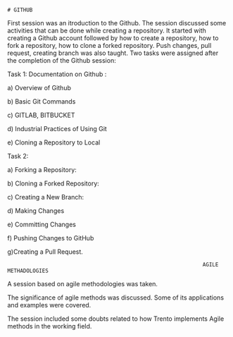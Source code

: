                                                                               # GITHUB

First session was an itroduction to the Github. The session discussed some activities that can be done while creating a repository. It started with creating a Github account followed by how to create a repository, how to fork a repository, how to clone a forked repository. Push changes, pull request, creating branch was also taught. Two tasks were assigned after the completion of the Github session:

Task 1: Documentation on Github :

a) Overview of Github

b) Basic Git Commands

c) GITLAB, BITBUCKET

d) Industrial Practices of Using Git

e) Cloning a Repository to Local

Task 2:

a) Forking a Repository:

b) Cloning a Forked Repository:

c) Creating a New Branch:

d) Making Changes

e) Committing Changes

f) Pushing Changes to GitHub

g)Creating a Pull Request.

                                                                  AGILE METHADOLOGIES

A session based on agile methodologies was taken.

The significance of agile methods was discussed. Some of its applications and examples were covered.

The session included some doubts related to how Trento implements Agile methods in the working field.
